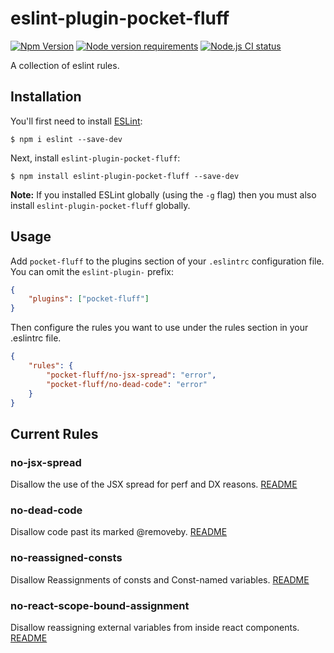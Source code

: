 # eslint-plugin-pocket-fluff

[![Npm Version](https://img.shields.io/npm/v/eslint-plugin-pocket-fluff.svg)](https://www.npmjs.com/package/eslint-plugin-pocket-fluff)
[![Node version requirements](https://img.shields.io/node/v/eslint-plugin-pocket-fluff.svg)](https://github.com/betaorbust/eslint-plugin-pocket-fluff/blob/master/package.json) [![Node.js CI status](https://github.com/betaorbust/eslint-plugin-pocket-fluff/workflows/Node.js%20CI/badge.svg)](https://github.com/betaorbust/eslint-plugin-pocket-fluff/actions)

A collection of eslint rules.

## Installation

You'll first need to install [ESLint](http://eslint.org):

```
$ npm i eslint --save-dev
```

Next, install `eslint-plugin-pocket-fluff`:

```
$ npm install eslint-plugin-pocket-fluff --save-dev
```

**Note:** If you installed ESLint globally (using the `-g` flag) then you must also install `eslint-plugin-pocket-fluff` globally.

## Usage

Add `pocket-fluff` to the plugins section of your `.eslintrc` configuration file. You can omit the `eslint-plugin-` prefix:

```json
{
	"plugins": ["pocket-fluff"]
}
```

Then configure the rules you want to use under the rules section in your .eslintrc file.

```json
{
	"rules": {
		"pocket-fluff/no-jsx-spread": "error",
		"pocket-fluff/no-dead-code": "error"
	}
}
```

## Current Rules

### no-jsx-spread

Disallow the use of the JSX spread for perf and DX reasons. [README](docs/rules/no-jsx-spread.md)

### no-dead-code

Disallow code past its marked @removeby. [README](docs/rules/no-dead-code.md)

### no-reassigned-consts

Disallow Reassignments of consts and Const-named variables. [README](docs/rules/no-reassigned-consts.md)

### no-react-scope-bound-assignment

Disallow reassigning external variables from inside react components. [README](docs/rules/no-react-scope-bound-assignment.md)
